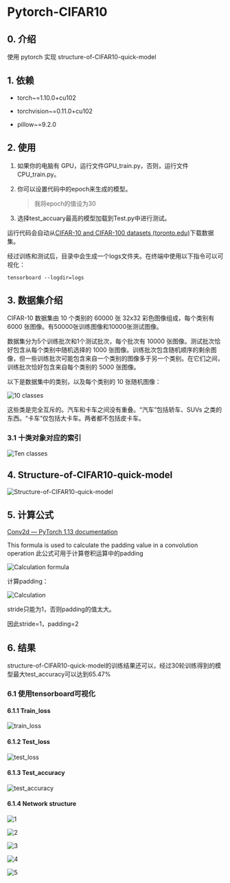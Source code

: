 # Pytorch-CIFAR10

## 0. 介绍

使用 pytorch 实现 structure-of-CIFAR10-quick-model

## 1. 依赖

- torch~=1.10.0+cu102

- torchvision~=0.11.0+cu102

- pillow~=9.2.0

## 2. 使用

1. 如果你的电脑有 GPU，运行文件GPU_train.py，否则，运行文件CPU_train.py。

2. 你可以设置代码中的epoch来生成的模型。
   
   > 我将epoch的值设为30

3. 选择test_accuary最高的模型加载到Test.py中进行测试。

运行代码会自动从[CIFAR-10 and CIFAR-100 datasets (toronto.edu)](https://www.cs.toronto.edu/~kriz/cifar.html)下载数据集。

经过训练和测试后，目录中会生成一个logs文件夹。在终端中使用以下指令可以可视化：

```
tensorboard --logdir=logs
```

## 3. 数据集介绍

CIFAR-10 数据集由 10 个类别的 60000 张 32x32 彩色图像组成，每个类别有 6000 张图像。有50000张训练图像和10000张测试图像。

数据集分为5个训练批次和1个测试批次，每个批次有 10000 张图像。测试批次恰好包含从每个类别中随机选择的 1000 张图像。训练批次包含随机顺序的剩余图像，但一些训练批次可能包含来自一个类别的图像多于另一个类别。在它们之间，训练批次恰好包含来自每个类别的 5000 张图像。

以下是数据集中的类别，以及每个类别的 10 张随机图像：

![10 classes](/cifar10/10%20classes.png)

这些类是完全互斥的。汽车和卡车之间没有重叠。“汽车”包括轿车、SUVs 之类的东西。“卡车”仅包括大卡车。两者都不包括皮卡车。

### 3.1 十类对象对应的索引

![Ten classes](/cifar10/classes.png)

## 4. Structure-of-CIFAR10-quick-model

![Structure-of-CIFAR10-quick-model](/cifar10/Structure-of-CIFAR10-quick-model.png)

## 5. 计算公式

[Conv2d — PyTorch 1.13 documentation](https://pytorch.org/docs/stable/generated/torch.nn.Conv2d.html#torch.nn.Conv2d)

This formula is used to calculate the padding value in a convolution operation
此公式可用于计算卷积运算中的padding

![Calculation formula](/cifar10/Calculation%20formula.png)

计算padding：

![Calculation](/cifar10/Calculation%20.png)

stride只能为1，否则padding的值太大。

因此stride=1，padding=2

## 6. 结果

structure-of-CIFAR10-quick-model的训练结果还可以，经过30轮训练得到的模型最大test_accuracy可以达到65.47%

### 6.1 使用tensorboard可视化

#### 6.1.1 Train_loss

![train_loss](/cifar10/train_loss.png)

#### 6.1.2 Test_loss

![test_loss](/cifar10/test_loss.png)

#### 6.1.3 Test_accuracy

![test_accuracy](/cifar10/test_accuracy.png)

#### 6.1.4 Network structure

![1](/cifar10/1.png)

![2](/cifar10/2.png)

![3](/cifar10/3.png)

![4](/cifar10/4.png)

![5](/cifar10/5.png)
